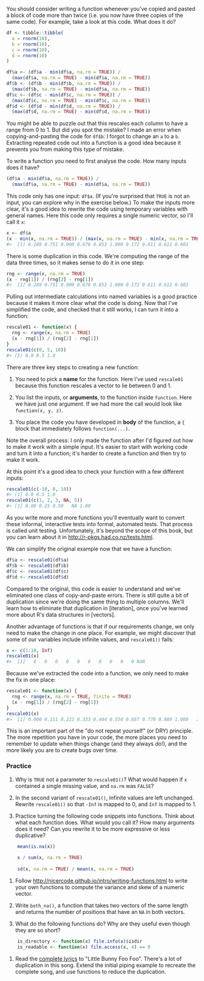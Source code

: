 
You should consider writing a function whenever you've copied and pasted a block of code more than twice (i.e. you now have three copies of the same code). For example, take a look at this code. What does it do?


```r
df <- tibble::tibble(
  a = rnorm(10),
  b = rnorm(10),
  c = rnorm(10),
  d = rnorm(10)
)

df$a <- (df$a - min(df$a, na.rm = TRUE)) / 
  (max(df$a, na.rm = TRUE) - min(df$a, na.rm = TRUE))
df$b <- (df$b - min(df$b, na.rm = TRUE)) / 
  (max(df$b, na.rm = TRUE) - min(df$a, na.rm = TRUE))
df$c <- (df$c - min(df$c, na.rm = TRUE)) / 
  (max(df$c, na.rm = TRUE) - min(df$c, na.rm = TRUE))
df$d <- (df$d - min(df$d, na.rm = TRUE)) / 
  (max(df$d, na.rm = TRUE) - min(df$d, na.rm = TRUE))
```

You might be able to puzzle out that this rescales each column to have a range from 0 to 1. But did you spot the mistake? I made an error when copying-and-pasting the code for `df$b`: I forgot to change an `a` to a `b`. Extracting repeated code out into a function is a good idea because it prevents you from making this type of mistake.

To write a function you need to first analyse the code. How many inputs does it have?


```r
(df$a - min(df$a, na.rm = TRUE)) /
  (max(df$a, na.rm = TRUE) - min(df$a, na.rm = TRUE))
```

This code only has one input: `df$a`. (If you're surprised that `TRUE` is not an input, you can explore why in the exercise below.) To make the inputs more clear, it's a good idea to rewrite the code using temporary variables with general names. Here this code only requires a single numeric vector, so I'll call it `x`:


```r
x <- df$a
(x - min(x, na.rm = TRUE)) / (max(x, na.rm = TRUE) - min(x, na.rm = TRUE))
#>  [1] 0.289 0.751 0.000 0.678 0.853 1.000 0.172 0.611 0.612 0.601
```

There is some duplication in this code. We're computing the range of the data three times, so it makes sense to do it in one step:


```r
rng <- range(x, na.rm = TRUE)
(x - rng[1]) / (rng[2] - rng[1])
#>  [1] 0.289 0.751 0.000 0.678 0.853 1.000 0.172 0.611 0.612 0.601
```

Pulling out intermediate calculations into named variables is a good practice because it makes it more clear what the code is doing. Now that I've simplified the code, and checked that it still works, I can turn it into a function:


```r
rescale01 <- function(x) {
  rng <- range(x, na.rm = TRUE)
  (x - rng[1]) / (rng[2] - rng[1])
}
rescale01(c(0, 5, 10))
#> [1] 0.0 0.5 1.0
```

There are three key steps to creating a new function:

1.  You need to pick a __name__ for the function. Here I've used `rescale01` 
    because this function rescales a vector to lie between 0 and 1.

1.  You list the inputs, or __arguments__, to the function inside `function`.
    Here we have just one argument. If we had more the call would look like
    `function(x, y, z)`.

1.  You place the code you have developed in __body__ of the function, a 
    `{` block that immediately follows `function(...)`.

Note the overall process: I only made the function after I'd figured out how to make it work with a simple input. It's easier to start with working code and turn it into a function; it's harder to create a function and then try to make it work.

At this point it's a good idea to check your function with a few different inputs:


```r
rescale01(c(-10, 0, 10))
#> [1] 0.0 0.5 1.0
rescale01(c(1, 2, 3, NA, 5))
#> [1] 0.00 0.25 0.50   NA 1.00
```

As you write more and more functions you'll eventually want to convert these informal, interactive tests into formal, automated tests. That process is called unit testing. Unfortunately, it's beyond the scope of this book, but you can learn about it in <http://r-pkgs.had.co.nz/tests.html>.

We can simplify the original example now that we have a function:


```r
df$a <- rescale01(df$a)
df$b <- rescale01(df$b)
df$c <- rescale01(df$c)
df$d <- rescale01(df$d)
```

Compared to the original, this code is easier to understand and we've eliminated one class of copy-and-paste errors. There is still quite a bit of duplication since we're doing the same thing to multiple columns. We'll learn how to eliminate that duplication in [iteration], once you've learned more about R's data structures in [vectors].

Another advantage of functions is that if our requirements change, we only need to make the change in one place. For example, we might discover that some of our variables include infinite values, and `rescale01()` fails:


```r
x <- c(1:10, Inf)
rescale01(x)
#>  [1]   0   0   0   0   0   0   0   0   0   0 NaN
```

Because we've extracted the code into a function, we only need to make the fix in one place:


```r
rescale01 <- function(x) {
  rng <- range(x, na.rm = TRUE, finite = TRUE)
  (x - rng[1]) / (rng[2] - rng[1])
}
rescale01(x)
#>  [1] 0.000 0.111 0.222 0.333 0.444 0.556 0.667 0.778 0.889 1.000   Inf
```

This is an important part of the "do not repeat yourself" (or DRY) principle. The more repetition you have in your code, the more places you need to remember to update when things change (and they always do!), and the more likely you are to create bugs over time.

### Practice

1.  Why is `TRUE` not a parameter to `rescale01()`? What would happen if
    `x` contained a single missing value, and `na.rm` was `FALSE`?

1.  In the second variant of `rescale01()`, infinite values are left
    unchanged. Rewrite `rescale01()` so that `-Inf` is mapped to 0, and 
    `Inf` is mapped to 1.

1.  Practice turning the following code snippets into functions. Think about 
    what each function does. What would you call it? How many arguments does it
    need? Can you rewrite it to be more expressive or less duplicative?

    
```r
    mean(is.na(x))
    
    x / sum(x, na.rm = TRUE)
    
    sd(x, na.rm = TRUE) / mean(x, na.rm = TRUE)
```

1.  Follow <http://nicercode.github.io/intro/writing-functions.html> to 
    write your own functions to compute the variance and skew of a numeric 
    vector.

1.  Write `both_na()`, a function that takes two vectors of the same length 
    and returns the number of positions that have an `NA` in both vectors.

1.  What do the following functions do? Why are they useful even though they
    are so short?
    
    
```r
    is_directory <- function(x) file.info(x)$isdir
    is_readable <- function(x) file.access(x, 4) == 0
```

1.  Read the [complete lyrics](https://en.wikipedia.org/wiki/Little_Bunny_Foo_Foo) 
    to "Little Bunny Foo Foo". There's a lot of duplication in this song. 
    Extend the initial piping example to recreate the complete song, and use 
    functions to reduce the duplication.

